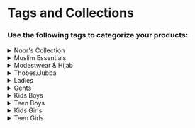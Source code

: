 # Tags and Collections
### Use the following tags to categorize your products:


<details>
  <summary>Noor's Collection</summary>

  - Customized Gifts [customized-gifts]
  - Oud/Attar/Oils/Perfumes [oud-attar-oils-perfumes]
  - Palestine [palestine]
  - Clutch/Purse/Handbags [clutch-purse-handbags]
  - Jewelry & Accessories [jewelry-accessories]
  - Bangles & Bracelets [bangles-bracelets]
  - Khussas & Shoes [khussas-shoes]
  - Decorative/Home Items [decorative-home-items]
  - Smart/Cool Gadgets & Games [smart-cool-gadgets-games]
</details>

<details>
  <summary>Muslim Essentials</summary>
</details>

<details>
  <summary>Modestwear & Hijab</summary>

  - Hijab Caps [hijab-caps]
  <details>
    <summary>Hijab/Scarf [hijab-scarf]</summary>

    - Keffiyeh Scarf-Ladies [hijab-scarf, keffiyeh-scarf-ladies]
    - Jersey Hijab/Scarf [hijab-scarf, jersey-hijab-scarf]
    - Instant Jersey Hijab [hijab-scarf, instant-jersey-hijab]
    - 2pc Jersey Hijab w/Hijab Cap [hijab-scarf, 2pc-jersey-hijab-w-hijab-cap]
    - Crinkle Cotton Scarf [hijab-scarf, crinkle-cotton-scarf]
    - Soft Cotton Scarf [hijab-scarf, soft-cotton-scarf]
    - Viscose Soft Hijab [hijab-scarf, viscose-soft-hijab]
    - Satin Light weight Scarf [hijab-scarf, satin-light-weight-scarf]
    - Chiffon Hijab/Scarf [hijab-scarf, chiffon-hijab-scarf]
    - Instant Chiffon Hijab w/Cap [hijab-scarf, instant-chiffon-hijab-w-cap]
    - Instant Chiffon Hijab w/ magnet [hijab-scarf, instant-chiffon-hijab-w-magnet]
    - Fancy Hijabs [hijab-scarf, fancy-hijabs]
    - Printed Hijabs [hijab-scarf, printed-hijabs]
    - Hijab & Scarf Kids-Girls [hijab-scarf, hijab-scarf-kids-girls]
  </details>
  <details>
    <summary>Modestwear & Abayas [modestwear-abayas]</summary>

    - Abayas & Modest Wear Ladies [modestwear-abayas, abayas-ladies]
    - Abayas & Modest Wear Teen Girls [modestwear-abayas, abayas-teens]
    - Abayas & Modest Wear kids-Girls [modestwear-abayas, abayas-kids]
  </details>
  
  - Hijab Pins & Accessories [hijab-pins-accessories]
</details>

<details>
  <summary>Thobes/Jubba</summary>

  - Thobes/Jubba-Gents [thobes-jubba-gents]
  - Thobes/Jubba-Teens [thobes-jubba-teens]
  - Thobes/Jubba-Kids [thobes-jubba-kids]
  - Middle Eastern-Head Accessories [middle-eastern-head-accessories]
</details>

<details>
  <summary>Ladies</summary>

  - Kameez Shalwar [kameez-shalwar]
  - Kurta & Dresses [kurta-dresses]
  - Trousers & Pants [trousers-pants]
  - Duppata/Shawls [duppata-shawls]
  - Bridal & Fancy Dresses [bridal-fancy-dresses]
  - Abayas & Modest Wear Ladies [abayas-ladies]
  - Cord Set [cord-set]
</details>

<details>
  <summary>Gents</summary>

  - Kameez Shalwar [kameez-shalwar]
  - Kurta/Kameez 1pc [kurta-kameez-1pc]
  - Trousers/Shalwar/Pants [trousers-shalwar-pants]
  - Formal & Wedding Wear [formal-wedding-wear]
  - Head Accessories for Men [head-accessories-for-men]
  - Waist Coats [waist-coats]
  - Shawls [shawls]
</details>

<details>
    <summary>Kids Boys</summary>

      - Kameez Shalwar [kameez-shalwar]
      - Kurta/Kameez 1pc [kurta-kameez-1pc]
      - Trousers/Pants/Shalwar [trousers-pants-shalwar]
      - Formal & Wedding Wear [formal-wedding-wear]
      - Head Accessories for Boys [head-accessories-for-boys]
      - Waist Coats [waist-coats]
      - Shawls [shawls]
  </details>

<details>
  <summary>Teen Boys</summary>

    - Kameez Shalwar [kameez-shalwar]
    - Kurta/Kameez 1pc [kurta-kameez-1pc]
    - Trousers/Pants/Shalwar [trousers-pants-shalwar]
    - Formal & Wedding Wear [formal-wedding-wear]
    - Head Accessories [head-accessories]
    - Waist Coats [waist-coats]
    - Shawls [shawls]
  </details>

   <details>
    <summary>Kids Girls</summary>

    - Kameez Shalwar [kameez-shalwar]
    - Kurta/ Dresses [kurta-dresses]
    - Fancy Dresses [fancy-dresses]
    - Trousers & Pants [trousers-pants]
    - Duppata/Shawls [duppata-shawls]
    - Hijab & Scarf Kids-Girls [hijab-scarf-kids-girls]
    - Abayas & Modest Wear kids-Girls [abayas-kids]
  </details>



  <details>
    <summary>Teen Girls</summary>

    - Kameez Shalwar [kameez-shalwar]
    - Fancy Dresses [fancy-dresses]
    - Kurta/Dresses [kurta-dresses]
    - Trousers & Pants [trousers-pants]
    - Duppata/Shawls [duppata-shawls]
    - Abayas & Modest Wear Teen Girls [abayas-teens]
    - Cord Set [cord-set]
  </details>
